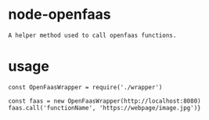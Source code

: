 # node-openfaas
`A helper method used to call openfaas functions.`

# usage
```
const OpenFaasWrapper = require('./wrapper')

const faas = new OpenFaasWrapper(http://localhost:8080)
faas.call('functionName', 'https://webpage/image.jpg')}
```
